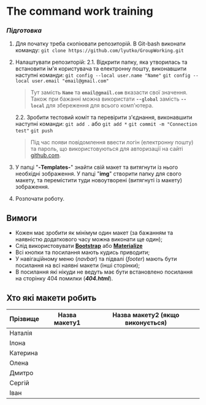 # The command work training
### *Підготовка*

1. Для початку треба скопіювати репозиторій. В Git-bash виконати команду:
`git clone https://github.com/lyutko/GroupWorking.git`
2. Налаштувати репозиторій:
    2.1. Відкрити папку, яка утворилась та встановити ім'я користувача та електронну пошту, виконавшити наступні команди:
        `git config --local user.name "Name"`
        `git config --local user.email "email@gmail.com"`
    > Тут замість  **`Name`**  та  **`email@gmail.com`**  вказасти свої значення.
    Також при бажанні можна використати **`--global`** замість **`--local`** для збереження для всього комп'ютера.
    
    2.2. Зробити тестовий коміт та перевірити з'єднання, виконавшити наступні команди:
        `git add .`  або `git add *`
        `git commit -m "Connection test"`
        `git push`
    > Під час появи повідомлення ввести логін (електронну пошту) та пароль, що використовуються для авторизації на сайті [github.com](https://github.com).
3. У папці "**-Templates-**" знайти свій макет та витягнути із нього необхідні зображення.
   У папці "**img**" створити папку для свого макету, та перемістити туди новоутворені (витягнуті із макету) зображення.  
4. Розпочати роботу.



## Вимоги
- Кожен має зробити як мінімум один макет (за бажанням та наявністю додаткового часу можна виконати ще один);
- Слід використовувати [**Bootstrap**](https://getbootstrap.com/) або [**Materialize**](https://materializecss.com)
- Всі кнопки та посилання мають кудись приводити;
- У навігаційному меню (*navbar*) та підвалі (*footer*) мають бути посилання на всі наявні макети (інші сторінки);
- В посилання які нікуди не ведуть має бути встановлено посилання на сторінку 404 помилки (***404.html***).



## Хто які макети робить

| Прізвище | Назва макету1 | Назва макету2 (якщо виконується) |
| -------- | ------------- | -------------------------------- |
| Наталія  |  |
| Ілона    |  |
| Катерина |  |
| Олена    |  |
| Дмитро   |  |
| Сергій   |  |
| Іван     |  |

